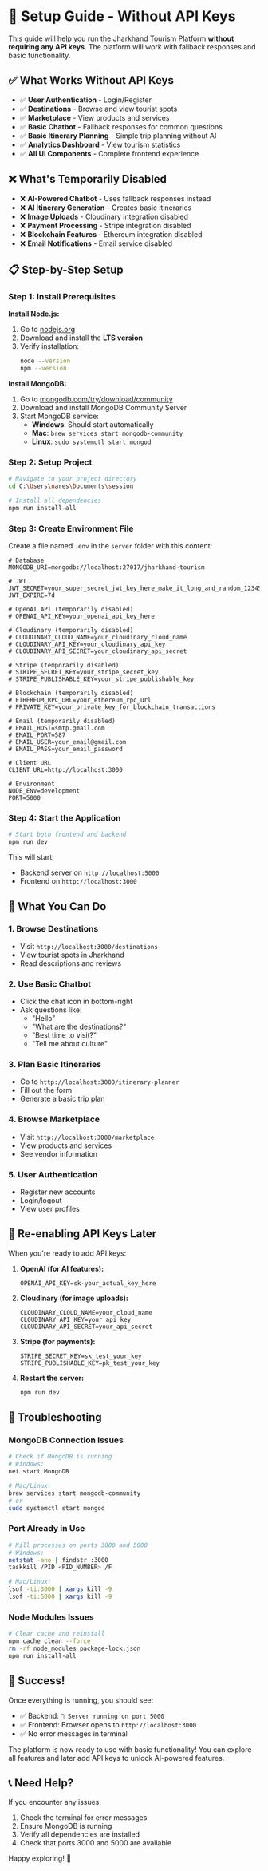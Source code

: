 # 🚀 Setup Guide - Without API Keys

This guide will help you run the Jharkhand Tourism Platform **without requiring any API keys**. The platform will work with fallback responses and basic functionality.

## ✅ What Works Without API Keys

- ✅ **User Authentication** - Login/Register
- ✅ **Destinations** - Browse and view tourist spots
- ✅ **Marketplace** - View products and services
- ✅ **Basic Chatbot** - Fallback responses for common questions
- ✅ **Basic Itinerary Planning** - Simple trip planning without AI
- ✅ **Analytics Dashboard** - View tourism statistics
- ✅ **All UI Components** - Complete frontend experience

## ❌ What's Temporarily Disabled

- ❌ **AI-Powered Chatbot** - Uses fallback responses instead
- ❌ **AI Itinerary Generation** - Creates basic itineraries
- ❌ **Image Uploads** - Cloudinary integration disabled
- ❌ **Payment Processing** - Stripe integration disabled
- ❌ **Blockchain Features** - Ethereum integration disabled
- ❌ **Email Notifications** - Email service disabled

## 📋 Step-by-Step Setup

### Step 1: Install Prerequisites

**Install Node.js:**
1. Go to [nodejs.org](https://nodejs.org/)
2. Download and install the **LTS version**
3. Verify installation:
   ```bash
   node --version
   npm --version
   ```

**Install MongoDB:**
1. Go to [mongodb.com/try/download/community](https://www.mongodb.com/try/download/community)
2. Download and install MongoDB Community Server
3. Start MongoDB service:
   - **Windows**: Should start automatically
   - **Mac**: `brew services start mongodb-community`
   - **Linux**: `sudo systemctl start mongod`

### Step 2: Setup Project

```bash
# Navigate to your project directory
cd C:\Users\nares\Documents\session

# Install all dependencies
npm run install-all
```

### Step 3: Create Environment File

Create a file named `.env` in the `server` folder with this content:

```env
# Database
MONGODB_URI=mongodb://localhost:27017/jharkhand-tourism

# JWT
JWT_SECRET=your_super_secret_jwt_key_here_make_it_long_and_random_123456789
JWT_EXPIRE=7d

# OpenAI API (temporarily disabled)
# OPENAI_API_KEY=your_openai_api_key_here

# Cloudinary (temporarily disabled)
# CLOUDINARY_CLOUD_NAME=your_cloudinary_cloud_name
# CLOUDINARY_API_KEY=your_cloudinary_api_key
# CLOUDINARY_API_SECRET=your_cloudinary_api_secret

# Stripe (temporarily disabled)
# STRIPE_SECRET_KEY=your_stripe_secret_key
# STRIPE_PUBLISHABLE_KEY=your_stripe_publishable_key

# Blockchain (temporarily disabled)
# ETHEREUM_RPC_URL=your_ethereum_rpc_url
# PRIVATE_KEY=your_private_key_for_blockchain_transactions

# Email (temporarily disabled)
# EMAIL_HOST=smtp.gmail.com
# EMAIL_PORT=587
# EMAIL_USER=your_email@gmail.com
# EMAIL_PASS=your_email_password

# Client URL
CLIENT_URL=http://localhost:3000

# Environment
NODE_ENV=development
PORT=5000
```

### Step 4: Start the Application

```bash
# Start both frontend and backend
npm run dev
```

This will start:
- Backend server on `http://localhost:5000`
- Frontend on `http://localhost:3000`

## 🎯 What You Can Do

### 1. **Browse Destinations**
- Visit `http://localhost:3000/destinations`
- View tourist spots in Jharkhand
- Read descriptions and reviews

### 2. **Use Basic Chatbot**
- Click the chat icon in bottom-right
- Ask questions like:
  - "Hello"
  - "What are the destinations?"
  - "Best time to visit?"
  - "Tell me about culture"

### 3. **Plan Basic Itineraries**
- Go to `http://localhost:3000/itinerary-planner`
- Fill out the form
- Generate a basic trip plan

### 4. **Browse Marketplace**
- Visit `http://localhost:3000/marketplace`
- View products and services
- See vendor information

### 5. **User Authentication**
- Register new accounts
- Login/logout
- View user profiles

## 🔧 Re-enabling API Keys Later

When you're ready to add API keys:

1. **OpenAI (for AI features):**
   ```env
   OPENAI_API_KEY=sk-your_actual_key_here
   ```

2. **Cloudinary (for image uploads):**
   ```env
   CLOUDINARY_CLOUD_NAME=your_cloud_name
   CLOUDINARY_API_KEY=your_api_key
   CLOUDINARY_API_SECRET=your_api_secret
   ```

3. **Stripe (for payments):**
   ```env
   STRIPE_SECRET_KEY=sk_test_your_key
   STRIPE_PUBLISHABLE_KEY=pk_test_your_key
   ```

4. **Restart the server:**
   ```bash
   npm run dev
   ```

## 🐛 Troubleshooting

### MongoDB Connection Issues
```bash
# Check if MongoDB is running
# Windows:
net start MongoDB

# Mac/Linux:
brew services start mongodb-community
# or
sudo systemctl start mongod
```

### Port Already in Use
```bash
# Kill processes on ports 3000 and 5000
# Windows:
netstat -ano | findstr :3000
taskkill /PID <PID_NUMBER> /F

# Mac/Linux:
lsof -ti:3000 | xargs kill -9
lsof -ti:5000 | xargs kill -9
```

### Node Modules Issues
```bash
# Clear cache and reinstall
npm cache clean --force
rm -rf node_modules package-lock.json
npm run install-all
```

## 🎉 Success!

Once everything is running, you should see:
- ✅ Backend: `🚀 Server running on port 5000`
- ✅ Frontend: Browser opens to `http://localhost:3000`
- ✅ No error messages in terminal

The platform is now ready to use with basic functionality! You can explore all features and later add API keys to unlock AI-powered features.

## 📞 Need Help?

If you encounter any issues:
1. Check the terminal for error messages
2. Ensure MongoDB is running
3. Verify all dependencies are installed
4. Check that ports 3000 and 5000 are available

Happy exploring! 🚀
